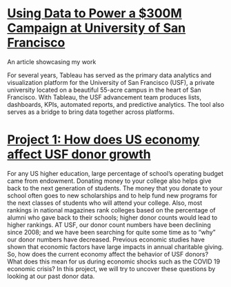 # [Using Data to Power a $300M Campaign at University of San Francisco](https://www.salesforce.org/blog/data-powered-campaign-usf/)
An article showcasing my work

For several years, Tableau has served as the primary data analytics and visualization platform for the University of San Francisco (USF), a private university located on a beautiful 55-acre campus in the heart of San Francisco. With Tableau, the USF advancement team produces lists, dashboards, KPIs, automated reports, and predictive analytics. The tool also serves as a bridge to bring data together across platforms.

# [Project 1: How does US economy affect USF donor growth](https://github.com/owenxie123/Owen_Portfolio/blob/main/How%20does%20US%20economy%20affect%20USF%20donor%20growth-1.pdf)

For any US higher education, large percentage of school’s operating budget came from endowment. Donating money to your college also helps give back to the next generation of students. The money that you donate to your school often goes to new scholarships and to help fund new programs for the next classes of students who will attend your college. Also, most rankings in national magazines rank colleges based on the percentage of alumni who gave back to their schools; higher donor counts would lead to higher rankings.  AT USF, our donor count numbers have been declining since 2008; and we have been searching for quite some time as to “why” our donor numbers have decreased. Previous economic studies have shown that economic factors have large impacts in annual charitable giving. So, how does the current economy affect the behavior of USF donors? What does this mean for us during economic shocks such as the COVID 19 economic crisis? In this project, we will try to uncover these questions by looking at our past donor data.

